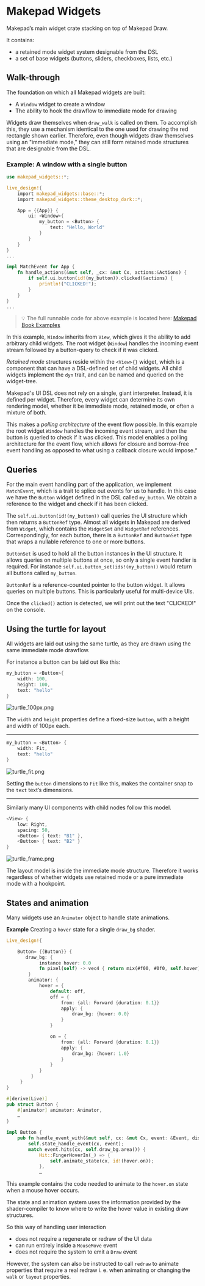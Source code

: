 # Makepad Widgets

Makepad’s main widget crate stacking on top of Makepad Draw.

It contains:

- a retained mode widget system designable from the DSL
- a set of base widgets (buttons, sliders, checkboxes, lists, etc.)

## Walk-through

The foundation on which all Makepad widgets are built:

- A `Window` widget to create a window
- The ability to hook the drawflow to immediate mode for drawing

Widgets draw themselves when `draw_walk` is called on them. To accomplish this, they use a mechanism identical to the one used for drawing the red rectangle shown earlier. Therefore, even though widgets draw themselves using an "immediate mode," they can still form retained mode structures that are designable from the DSL.

### Example: A window with a single button

```rust
use makepad_widgets::*;

live_design!{
    import makepad_widgets::base::*;
    import makepad_widgets::theme_desktop_dark::*;

    App = {{App}} {
        ui: <Window>{
            my_button = <Button> {
                text: "Hello, World"
            }
        }
    }
}
...

impl MatchEvent for App {
    fn handle_actions(&mut self, _cx: &mut Cx, actions:&Actions) {
        if self.ui.button(id!(my_button)).clicked(&actions) {
            println!("CLICKED!");
        }
    }
}
...
```

> 💡 The full runnable code for above example is located here: [Makepad Book Examples](https://github.com/makepad/makepad_book/tree/main/examples)

In this example, `Window` inherits from `View`, which gives it the ability to add arbitrary child widgets. The root widget (`Window`) handles the incoming event stream followed by a button-query to check if it was clicked.

*Retained mode* structures reside within the `<View>{}` widget, which is a component that can have a DSL-defined set of child widgets. All child widgets implement the `dyn` trait, and can be named and queried on the widget-tree.

Makepad's UI DSL does not rely on a single, giant interpreter. Instead, it is defined per widget. Therefore, every widget can determine its own rendering model, whether it be immediate mode, retained mode, or often a mixture of both.

This makes a *polling architecture* of the event flow possible. In this example the root widget `Window` handles the incoming event stream, and then the button is queried to check if it was clicked. This model enables a polling architecture for the event flow, which allows for closure and borrow-free event handling as opposed to what using a callback closure would impose.“

## Queries

For the main event handling part of the application, we implement `MatchEvent`, which is a trait to splice out events for us to handle. In this case we have the `Button` widget defined in the DSL called `my_button`. We obtain a reference to the widget and check if it has been clicked.

The `self.ui.button(id!(my_button))` call queries the UI structure which then returns a `ButtonRef` type. Almost all widgets in Makepad are derived from `Widget`, which contains the `WidgetSet` and `WidgetRef` references. Correspondingly, for each button, there is a `ButtonRef` and `ButtonSet` type that wraps a nullable reference to one or more buttons.

`ButtonSet` is used to hold all the button instances in the UI structure. It allows queries on multiple buttons at once, so only a single event handler is required. For instance `self.ui.button_set(ids!(my_button))` would return all buttons called `my_button`.

`ButtonRef` is a reference-counted pointer to the button widget. It allows queries on multiple buttons. This is particularly useful for multi-device UIs.

Once the `clicked()` action is detected, we will print out the text "CLICKED!" on the console.

## Using the turtle for layout

All widgets are laid out using the same turtle, as they are drawn using the same immediate mode drawflow.

For instance a button can be laid out like this:

```rust
my_button = <Button>{
    width: 100,
    height: 100,
    text: "hello"
}
```

![turtle_100px.png](images/turtle_100px.png)

The `width` and `height` properties define a fixed-size `button`, with a height and width of 100px each.

---

```rust
my_button = <Button> {
    width: Fit,
    text: "hello"
}
```

![turtle_fit.png](images/turtle_fit.png)

Setting the `button` dimensions to `Fit` like this, makes the container snap to the `text` text’s dimensions.

---

Similarly many UI components with child nodes follow this model.

```rust
<View> {
    low: Right,
    spacing: 50,
    <Button> { text: "B1" },
    <Button> { text: "B2" }
}
```

![turtle_frame.png](images/turtle_frame.png)

The layout model is inside the immediate mode structure. Therefore it works regardless of whether widgets use retained mode or a pure immediate mode with a hookpoint.

## States and animation

Many widgets use an `Animator` object to handle state animations.

**Example** Creating a `hover` state for a single `draw_bg` shader.

```rust
Live_design!{

    Button= {{Button}} {
       draw_bg: {
            instance hover: 0.0
            fn pixel(self) -> vec4 { return mix(#f00, #0f0, self.hover) }
        }
        animator: {
            hover = {
                default: off,
                off = {
                    from: {all: Forward {duration: 0.1}}
                    apply: {
                        draw_bg: {hover: 0.0}
                    }
                }

                on = {
                    from: {all: Forward {duration: 0.1}}
                    apply: {
                        draw_bg: {hover: 1.0}
                    }
                }
            }
         }
     }
}

#[derive(Live)]
pub struct Button {
    #[animator] animator: Animator,
    …
}

impl Button {
    pub fn handle_event_with(&mut self, cx: &mut Cx, event: &Event, dispatch_action: &mut dyn FnMut(&mut Cx, ButtonAction)) {
        self.state_handle_event(cx, event);
        match event.hits(cx, self.draw_bg.area()) {
            Hit::FingerHoverIn(_) => {
                self.animate_state(cx, id!(hover.on));
            },
            …
```

This example contains the code needed to animate to the `hover.on` state when a mouse hover occurs.

The state and animation system uses the information provided by the shader-compiler to know where to write the hover value in existing draw structures.

So this way of handling user interaction

- does not require a regenerate or redraw of the UI data
- can run entirely inside a `MouseMove` event
- does not require the system to emit a `Draw` event

However, the system can also be instructed to call `redraw` to animate properties that require a real redraw i. e. when animating or changing the `walk` or `layout` properties.

